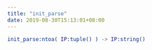 ```yaml
---
title: "init_parse"
date: 2019-08-30T15:13:01+08:00
---
```



```erlang
init_parse:ntoa( IP:tuple() ) -> IP:string()
```
